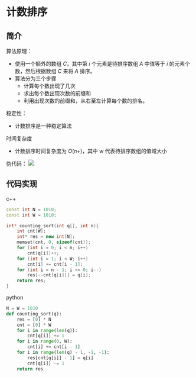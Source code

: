 # 计数排序
## 简介
算法原理：
- 使用一个额外的数组 $C$，其中第 $i$ 个元素是待排序数组 $A$ 中值等于 $i$ 的元素个数，然后根据数组 $C$ 来将 $A$ 排序。
- 算法分为三个步骤
  - 计算每个数出现了几次
  - 求出每个数出现次数的前缀和
  - 利用出现次数的前缀和，从右至左计算每个数的排名。

稳定性：
- 计数排序是一种稳定算法

时间复杂度
- 计数排序时间复杂度为 $O(n+)$，其中 $w$ 代表待排序数组的值域大小

伪代码：
![](\images/4.png)

## 代码实现
c++
```cpp
const int N = 1010;
const int W = 1010;

int* counting_sort(int q[], int n){
    int cnt[W];
    int* res = new int[N];
    memset(cnt, 0, sizeof(cnt));
    for (int i = 0; i < n; i++)
        cnt[q[i]]++;
    for (int i = 1; i < W; i++)
        cnt[i] += cnt[i - 1];
    for (int i = n - 1; i >= 0; i--)
        res[--cnt[q[i]]] = q[i];
    return res;
}
```

python
```python
N = W = 1010
def counting_sort(q):
    res = [0] * N
    cnt = [0] * W
    for i in range(len(q)):
        cnt[q[i]] += 1
    for i in range(0, W):
        cnt[i] += cnt[i - 1]
    for i in range(len(q) - 1, -1, -1):
        res[cnt[q[i]] - 1] = q[i]
        cnt[q[i]] -= 1
    return res
```